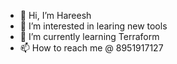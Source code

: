 - 👋 Hi, I’m Hareesh
- 👀 I’m interested in learing new tools 
- 🌱 I’m currently learning Terraform
- 📫 How to reach me @ 8951917127

<!---
Hareesh0297/Hareesh0297 is a ✨ special ✨ repository because its `README.md` (this file) appears on your GitHub profile.
You can click the Preview link to take a look at your changes.
--->
